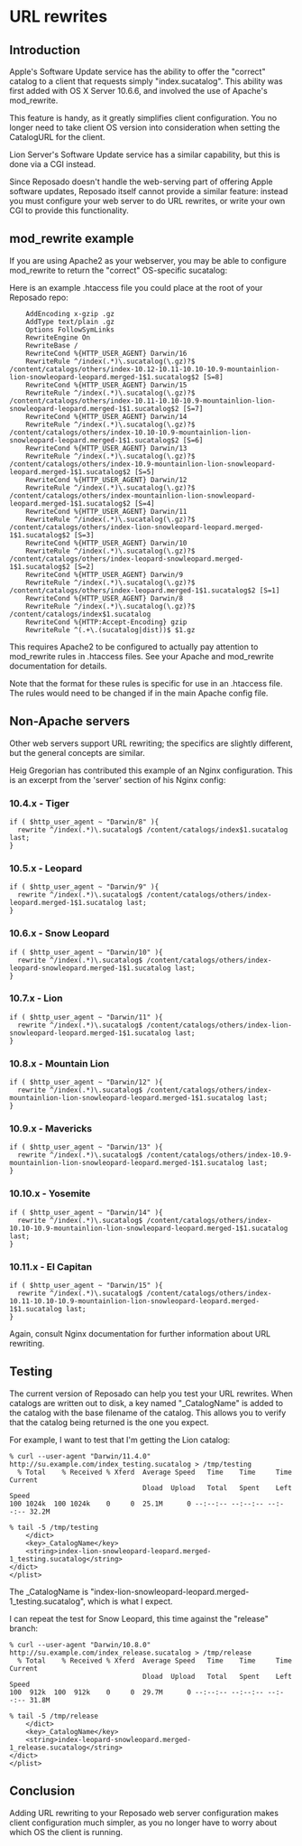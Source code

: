 # URL rewrites

## Introduction

Apple's Software Update service has the ability to offer the "correct" catalog to a client that requests simply "index.sucatalog". This ability was first added with OS X Server 10.6.6, and involved the use of Apache's mod_rewrite.

This feature is handy, as it greatly simplifies client configuration. You no longer need to take client OS version into consideration when setting the CatalogURL for the client.

Lion Server's Software Update service has a similar capability, but this is done via a CGI instead.

Since Reposado doesn't handle the web-serving part of offering Apple software updates, Reposado itself cannot provide a similar feature: instead you must configure your web server to do URL rewrites, or write your own CGI to provide this functionality.


## mod_rewrite example

If you are using Apache2 as your webserver, you may be able to configure mod_rewrite to return the "correct" OS-specific sucatalog:

Here is an example .htaccess file you could place at the root of your Reposado repo:

        AddEncoding x-gzip .gz
        AddType text/plain .gz
		Options FollowSymLinks
		RewriteEngine On
		RewriteBase /
		RewriteCond %{HTTP_USER_AGENT} Darwin/16
		RewriteRule ^/index(.*)\.sucatalog(\.gz)?$ /content/catalogs/others/index-10.12-10.11-10.10-10.9-mountainlion-lion-snowleopard-leopard.merged-1$1.sucatalog$2 [S=8]
		RewriteCond %{HTTP_USER_AGENT} Darwin/15
		RewriteRule ^/index(.*)\.sucatalog(\.gz)?$ /content/catalogs/others/index-10.11-10.10-10.9-mountainlion-lion-snowleopard-leopard.merged-1$1.sucatalog$2 [S=7]
		RewriteCond %{HTTP_USER_AGENT} Darwin/14
		RewriteRule ^/index(.*)\.sucatalog(\.gz)?$ /content/catalogs/others/index-10.10-10.9-mountainlion-lion-snowleopard-leopard.merged-1$1.sucatalog$2 [S=6]
		RewriteCond %{HTTP_USER_AGENT} Darwin/13
		RewriteRule ^/index(.*)\.sucatalog(\.gz)?$ /content/catalogs/others/index-10.9-mountainlion-lion-snowleopard-leopard.merged-1$1.sucatalog$2 [S=5]
		RewriteCond %{HTTP_USER_AGENT} Darwin/12
		RewriteRule ^/index(.*)\.sucatalog(\.gz)?$ /content/catalogs/others/index-mountainlion-lion-snowleopard-leopard.merged-1$1.sucatalog$2 [S=4]
		RewriteCond %{HTTP_USER_AGENT} Darwin/11
		RewriteRule ^/index(.*)\.sucatalog(\.gz)?$ /content/catalogs/others/index-lion-snowleopard-leopard.merged-1$1.sucatalog$2 [S=3]
		RewriteCond %{HTTP_USER_AGENT} Darwin/10
		RewriteRule ^/index(.*)\.sucatalog(\.gz)?$ /content/catalogs/others/index-leopard-snowleopard.merged-1$1.sucatalog$2 [S=2]
		RewriteCond %{HTTP_USER_AGENT} Darwin/9
		RewriteRule ^/index(.*)\.sucatalog(\.gz)?$ /content/catalogs/others/index-leopard.merged-1$1.sucatalog$2 [S=1]
		RewriteCond %{HTTP_USER_AGENT} Darwin/8
		RewriteRule ^/index(.*)\.sucatalog(\.gz)?$ /content/catalogs/index$1.sucatalog
		RewriteCond %{HTTP:Accept-Encoding} gzip
		RewriteRule ^(.+\.(sucatalog|dist))$ $1.gz
 

This requires Apache2 to be configured to actually pay attention to mod_rewrite rules in .htaccess files. See your Apache and mod_rewrite documentation for details.

Note that the format for these rules is specific for use in an .htaccess file. The rules would need to be changed if in the main Apache config file.


## Non-Apache servers

Other web servers support URL rewriting; the specifics are slightly different, but the general concepts are similar.

Heig Gregorian has contributed this example of an Nginx configuration. This is an excerpt from the 'server' section of his Nginx config:


### 10.4.x - Tiger
	
	if ( $http_user_agent ~ "Darwin/8" ){
	  rewrite ^/index(.*)\.sucatalog$ /content/catalogs/index$1.sucatalog last;
	}


### 10.5.x - Leopard

	if ( $http_user_agent ~ "Darwin/9" ){
	  rewrite ^/index(.*)\.sucatalog$ /content/catalogs/others/index-leopard.merged-1$1.sucatalog last;
	}


### 10.6.x - Snow Leopard

	if ( $http_user_agent ~ "Darwin/10" ){
	  rewrite ^/index(.*)\.sucatalog$ /content/catalogs/others/index-leopard-snowleopard.merged-1$1.sucatalog last;
	}


### 10.7.x - Lion

	if ( $http_user_agent ~ "Darwin/11" ){
	  rewrite ^/index(.*)\.sucatalog$ /content/catalogs/others/index-lion-snowleopard-leopard.merged-1$1.sucatalog last;
	}


### 10.8.x - Mountain Lion

	if ( $http_user_agent ~ "Darwin/12" ){
	  rewrite ^/index(.*)\.sucatalog$ /content/catalogs/others/index-mountainlion-lion-snowleopard-leopard.merged-1$1.sucatalog last;
	}


### 10.9.x - Mavericks

	if ( $http_user_agent ~ "Darwin/13" ){
	  rewrite ^/index(.*)\.sucatalog$ /content/catalogs/others/index-10.9-mountainlion-lion-snowleopard-leopard.merged-1$1.sucatalog last;
	}


### 10.10.x - Yosemite

	if ( $http_user_agent ~ "Darwin/14" ){
	  rewrite ^/index(.*)\.sucatalog$ /content/catalogs/others/index-10.10-10.9-mountainlion-lion-snowleopard-leopard.merged-1$1.sucatalog last;
	}


### 10.11.x - El Capitan

	if ( $http_user_agent ~ "Darwin/15" ){
	  rewrite ^/index(.*)\.sucatalog$ /content/catalogs/others/index-10.11-10.10-10.9-mountainlion-lion-snowleopard-leopard.merged-1$1.sucatalog last;
	}

Again, consult Nginx documentation for further information about URL rewriting.


## Testing

The current version of Reposado can help you test your URL rewrites. When catalogs are written out to disk, a key named "_CatalogName" is added to the catalog with the base filename of the catalog. This allows you to verify that the catalog being returned is the one you expect.

For example, I want to test that I'm getting the Lion catalog:

	% curl --user-agent "Darwin/11.4.0" http://su.example.com/index_testing.sucatalog > /tmp/testing
	  % Total    % Received % Xferd  Average Speed   Time    Time     Time  Current
	                                 Dload  Upload   Total   Spent    Left  Speed
	100 1024k  100 1024k    0     0  25.1M      0 --:--:-- --:--:-- --:--:-- 32.2M
	
	% tail -5 /tmp/testing
		</dict>
		<key>_CatalogName</key>
		<string>index-lion-snowleopard-leopard.merged-1_testing.sucatalog</string>
	</dict>
	</plist>

The _CatalogName is "index-lion-snowleopard-leopard.merged-1_testing.sucatalog", which is what I expect.

I can repeat the test for Snow Leopard, this time against the "release" branch:

	% curl --user-agent "Darwin/10.8.0" http://su.example.com/index_release.sucatalog > /tmp/release
	  % Total    % Received % Xferd  Average Speed   Time    Time     Time  Current
	                                 Dload  Upload   Total   Spent    Left  Speed
	100  912k  100  912k    0     0  29.7M      0 --:--:-- --:--:-- --:--:-- 31.8M
	
	% tail -5 /tmp/release
		</dict>
		<key>_CatalogName</key>
		<string>index-leopard-snowleopard.merged-1_release.sucatalog</string>
	</dict>
	</plist>


## Conclusion

Adding URL rewriting to your Reposado web server configuration makes client configuration much simpler, as you no longer have to worry about which OS the client is running.
